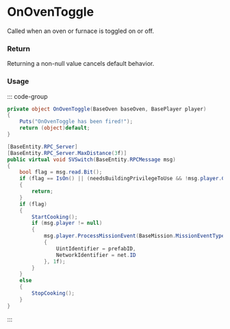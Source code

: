 # OnOvenToggle
<Badge type="info" text="Entity"/><Badge type="danger" text="Carbon Compatible"/><Badge type="warning" text="Oxide Compatible"/>
Called when an oven or furnace is toggled on or off.

### Return
Returning a non-null value cancels default behavior.

### Usage
::: code-group
```csharp [Example]
private object OnOvenToggle(BaseOven baseOven, BasePlayer player)
{
	Puts("OnOvenToggle has been fired!");
	return (object)default;
}
```
```csharp [Source — Assembly-CSharp @ BaseOven]
[BaseEntity.RPC_Server]
[BaseEntity.RPC_Server.MaxDistance(3f)]
public virtual void SVSwitch(BaseEntity.RPCMessage msg)
{
	bool flag = msg.read.Bit();
	if (flag == IsOn() || (needsBuildingPrivilegeToUse && !msg.player.CanBuild()))
	{
		return;
	}
	if (flag)
	{
		StartCooking();
		if (msg.player != null)
		{
			msg.player.ProcessMissionEvent(BaseMission.MissionEventType.STARTOVEN, new BaseMission.MissionEventPayload
			{
				UintIdentifier = prefabID,
				NetworkIdentifier = net.ID
			}, 1f);
		}
	}
	else
	{
		StopCooking();
	}
}

```
:::
